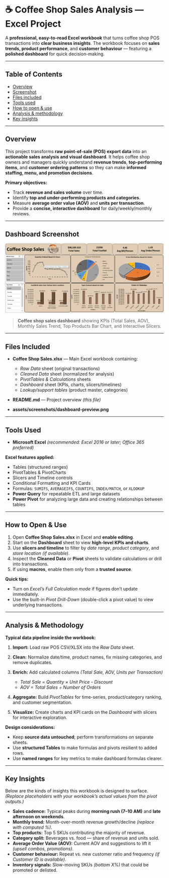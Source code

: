 # ☕ **Coffee Shop Sales Analysis — Excel Project**

A **professional, easy-to-read Excel workbook** that turns coffee shop POS transactions into **clear business insights**.
The workbook focuses on **sales trends, product performance**, and **customer behaviour** — featuring a **polished dashboard** for quick decision-making.

---

##  **Table of Contents**

* [Overview](#overview)
* [Screenshot](#screenshot)
* [Files included](#files-included)
* [Tools used](#tools-used)
* [How to open & use](#how-to-open--use)
* [Analysis & methodology](#analysis--methodology)
* [Key insights](#key-insights)

---

##  **Overview**

This project transforms **raw point-of-sale (POS) export data** into an **actionable sales analysis and visual dashboard**.
It helps coffee shop owners and managers quickly understand **revenue trends**, **top-performing items**, and **customer ordering patterns** so they can make **informed staffing, menu, and promotion decisions**.

**Primary objectives:**

*  Track **revenue and sales volume** over time.
*  Identify **top and under-performing products and categories**.
*  Measure **average order value (AOV)** and **units per transaction**.
*  Provide a **concise, interactive dashboard** for daily/weekly/monthly reviews.

---

##  **Dashboard Screenshot**

![Dashboard preview](https://github.com/RizwanHussain377/Coffee-Shop-Sales_Excel-Project/blob/main/ScreenShot%20CoffeeShopSales.png)

> **Coffee shop sales dashboard** showing KPIs (Total Sales, AOV), Monthly Sales Trend, Top Products Bar Chart, and Interactive Slicers.

---

##  **Files Included**

* **Coffee Shop Sales.xlsx** — Main Excel workbook containing:

  *  *Raw Data* sheet (original transactions)
  *  *Cleaned Data* sheet (normalized for analysis)
  *  *PivotTables & Calculations* sheets
  *  *Dashboard* sheet (KPIs, charts, slicers/timelines)
  *  *Lookup/support tables* (product master, categories)

* **README.md** — Project overview *(this file)*

* **assets/screenshots/dashboard-preview.png**

---

##  **Tools Used**

* **Microsoft Excel** *(recommended: Excel 2016 or later; Office 365 preferred)*

**Excel features applied:**

*  Tables (structured ranges)
*  PivotTables & PivotCharts
*  Slicers and Timeline controls
*  Conditional Formatting and KPI Cards
*  Formulas: `SUMIFS`, `AVERAGEIFS`, `COUNTIFS`, `INDEX/MATCH`, or `XLOOKUP`
*  **Power Query** for repeatable ETL and large datasets
*  **Power Pivot** for analyzing large data and creating relationships between tables

---

##  **How to Open & Use**

1. Open **Coffee Shop Sales.xlsx** in Excel and **enable editing**.
2. Start on the **Dashboard** sheet to view **high-level KPIs and charts**.
3. Use **slicers and timeline** to filter by *date range*, *product category*, and *store location (if available)*.
4. Inspect the **Cleaned Data** or **Pivot** sheets to validate calculations or drill into transactions.
5. If using **macros**, enable them only from a **trusted source**.

**Quick tips:**

*  Turn on *Excel’s Full Calculation mode* if figures don’t update immediately.
*  Use the built-in *Pivot Drill-Down* (double-click a pivot value) to view underlying transactions.

---

##  **Analysis & Methodology**

**Typical data pipeline inside the workbook:**

1. **Import:** Load raw POS CSV/XLSX into the *Raw Data* sheet.
2. **Clean:** Normalize date/time, product names, fix missing categories, and remove duplicates.
3. **Enrich:** Add calculated columns *(Total Sale, AOV, Units per Transaction)*

   *  *Total Sale = Quantity × Unit Price - Discount*
   *  *AOV = Total Sales ÷ Number of Orders*
4. **Aggregate:** Build *PivotTables* for time-series, product/category ranking, and customer segmentation.
5. **Visualize:** Create charts and KPI cards on the *Dashboard* with slicers for interactive exploration.

**Design considerations:**

*  Keep **source data untouched**; perform transformations on separate sheets.
*  Use **structured Tables** to make formulas and pivots resilient to added rows.
*  Use **named ranges** for key metrics to make dashboard formulas clearer.

---

##  **Key Insights**

Below are the kinds of insights this workbook is designed to surface. *(Replace placeholders with your workbook’s actual values from the pivot outputs.)*

*  **Sales cadence:** Typical peaks during **morning rush (7–10 AM)** and **late afternoon on weekends**.
*  **Monthly trend:** Month-over-month revenue growth/decline *(replace with computed %)*.
*  **Top products:** Top 5 SKUs contributing the majority of revenue.
*  **Category split:** Beverages vs. food — share of revenue and units sold.
*  **Average Order Value (AOV):** Current AOV and suggestions to lift it *(upsell combos, promotions)*.
*  **Customer behaviour:** Repeat vs. new customer ratio and frequency *(if Customer ID is available)*.
*  **Inventory signals:** Slow-moving SKUs *(bottom X%)* that could be promoted or delisted.
